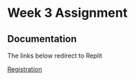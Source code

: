 
# Week 3 Assignment






## Documentation

The links below redirect to Replit

[Registration](https://RegistrationForm.sarahdomson.repl.co)


